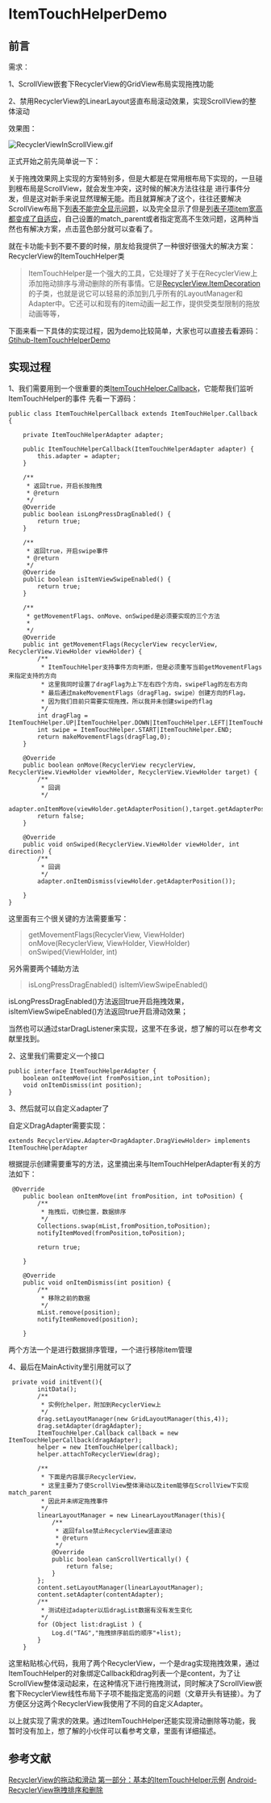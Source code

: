 # ItemTouchHelperDemo
## 前言
需求：

1、ScrollView嵌套下RecyclerView的GridView布局实现拖拽功能

2、禁用RecyclerView的LinearLayout竖直布局滚动效果，实现ScrollView的整体滚动

效果图：

![RecyclerViewInScrollView.gif](http://upload-images.jianshu.io/upload_images/2288127-0535496cc9f590be.gif?imageMogr2/auto-orient/strip)



正式开始之前先简单说一下：

关于拖拽效果网上实现的方案特别多，但是大都是在常用根布局下实现的，一旦碰到根布局是ScrollView，就会发生冲突，这时候的解决方法往往是
进行事件分发，但是这对新手来说显然理解无能。而且就算解决了这个，往往还要解决ScrollView布局下[列表不能完全显示问题](http://coderfan.com/2016/09/03/ListViewInScrollView/)，以及完全显示了但是[列表子项item宽高都变成了自适应](http://coderfan.com/2016/09/07/list-item-in-scroll-not-match-parent/)，自己设置的match_parent或者指定宽高不生效问题，这两种当然也有解决方案，点击蓝色部分就可以查看了。

就在卡功能卡到不要不要的时候，朋友给我提供了一种很好很强大的解决方案：RecyclerView的ItemTouchHelper类

> ItemTouchHelper是一个强大的工具，它处理好了关于在RecyclerView上添加拖动排序与滑动删除的所有事情。它是[RecyclerView.ItemDecoration](https://developer.android.com/reference/android/support/v7/widget/RecyclerView.ItemDecoration.html)的子类，也就是说它可以轻易的添加到几乎所有的LayoutManager和Adapter中。它还可以和现有的item动画一起工作，提供受类型限制的拖放动画等等，

下面来看一下具体的实现过程，因为demo比较简单，大家也可以直接去看源码：[Gtihub-ItemTouchHelperDemo](https://github.com/fanKarl/ItemTouchHelperDemo)

## 实现过程
1、我们需要用到一个很重要的类[ItemTouchHelper.Callback](https://developer.android.com/reference/android/support/v7/widget/helper/ItemTouchHelper.Callback.html)，它能帮我们监听ItemTouchHelper的事件
先看一下源码：
```
public class ItemTouchHelperCallback extends ItemTouchHelper.Callback {

    private ItemTouchHelperAdapter adapter;

    public ItemTouchHelperCallback(ItemTouchHelperAdapter adapter) {
        this.adapter = adapter;
    }

    /**
     * 返回true，开启长按拖拽
     * @return
     */
    @Override
    public boolean isLongPressDragEnabled() {
        return true;
    }

    /**
     * 返回true，开启swipe事件
     * @return
     */
    @Override
    public boolean isItemViewSwipeEnabled() {
        return true;
    }

    /**
     * getMovementFlags、onMove、onSwiped是必须要实现的三个方法
     *
     */
    @Override
    public int getMovementFlags(RecyclerView recyclerView, RecyclerView.ViewHolder viewHolder) {
        /**
         * ItemTouchHelper支持事件方向判断，但是必须重写当前getMovementFlags来指定支持的方向
         * 这里我同时设置了dragFlag为上下左右四个方向，swipeFlag的左右方向
         * 最后通过makeMovementFlags（dragFlag，swipe）创建方向的Flag，
         * 因为我们目前只需要实现拖拽，所以我并未创建swipe的flag
         */
        int dragFlag = ItemTouchHelper.UP|ItemTouchHelper.DOWN|ItemTouchHelper.LEFT|ItemTouchHelper.RIGHT;
        int swipe = ItemTouchHelper.START|ItemTouchHelper.END;
        return makeMovementFlags(dragFlag,0);
    }

    @Override
    public boolean onMove(RecyclerView recyclerView, RecyclerView.ViewHolder viewHolder, RecyclerView.ViewHolder target) {
        /**
         * 回调
         */
        adapter.onItemMove(viewHolder.getAdapterPosition(),target.getAdapterPosition());
        return false;
    }

    @Override
    public void onSwiped(RecyclerView.ViewHolder viewHolder, int direction) {
        /**
         * 回调
         */
        adapter.onItemDismiss(viewHolder.getAdapterPosition());

    }
}

```
这里面有三个很关键的方法需要重写：
  
> getMovementFlags(RecyclerView, ViewHolder)
> onMove(RecyclerView, ViewHolder, ViewHolder)
> onSwiped(ViewHolder, int)

另外需要两个辅助方法

>isLongPressDragEnabled()
>isItemViewSwipeEnabled()

isLongPressDragEnabled()方法返回true开启拖拽效果，isItemViewSwipeEnabled()方法返回true开启滑动效果；

当然也可以通过starDragListener来实现，这里不在多说，想了解的可以在参考文献里找到。

2、这里我们需要定义一个接口
```
public interface ItemTouchHelperAdapter {
    boolean onItemMove(int fromPosition,int toPosition);
    void onItemDismiss(int position);
}
```

3、然后就可以自定义adapter了

自定义DragAdapter需要实现：

```
extends RecyclerView.Adapter<DragAdapter.DragViewHolder> implements ItemTouchHelperAdapter 
```
根据提示创建需要重写的方法，这里摘出来与ItemTouchHelperAdapter有关的方法如下：
```
 @Override
    public boolean onItemMove(int fromPosition, int toPosition) {
        /**
         * 拖拽后，切换位置，数据排序
         */
        Collections.swap(mList,fromPosition,toPosition);
        notifyItemMoved(fromPosition,toPosition);

        return true;

    }

    @Override
    public void onItemDismiss(int position) {
        /**
         * 移除之前的数据
         */
        mList.remove(position);
        notifyItemRemoved(position);

    }
```
两个方法一个是进行数据排序管理，一个进行移除item管理

4、最后在MainActivity里引用就可以了

```
 private void initEvent(){
        initData();
        /**
         * 实例化helper，附加到RecyclerView上
         */
        drag.setLayoutManager(new GridLayoutManager(this,4));
        drag.setAdapter(dragAdapter);
        ItemTouchHelper.Callback callback = new ItemTouchHelperCallback(dragAdapter);
        helper = new ItemTouchHelper(callback);
        helper.attachToRecyclerView(drag);

        /**
         * 下面是内容展示RecyclerView，
         * 这里主要为了使ScrollView整体滑动以及item能够在ScrollView下实现match_parent
         * 因此并未绑定拖拽事件
         */
        linearLayoutManager = new LinearLayoutManager(this){
            /**
             * 返回false禁止RecyclerView竖直滚动
             * @return
             */
            @Override
            public boolean canScrollVertically() {
                return false;
            }
        };
        content.setLayoutManager(linearLayoutManager);
        content.setAdapter(contentAdapter);
        /**
         * 测试经过adapter以后dragList数据有没有发生变化
         */
        for (Object list:dragList ) {
            Log.d("TAG","拖拽排序前后的顺序"+list);
        }
    }
```
这里粘贴核心代码，我用了两个RecyclerView，一个是drag实现拖拽效果，通过ItemTouchHelper的对象绑定Callback和drag列表一个是content，为了让ScrollView整体滚动起来，在这种情况下进行拖拽测试，同时解决了ScrollView嵌套下RecyclerView线性布局下子项不能指定宽高的问题（文章开头有链接）。为了方便区分这两个RecyclerView我使用了不同的自定义Adapter。

以上就实现了需求的效果。通过ItemTouchHelper还能实现滑动删除等功能，我暂时没有加上，想了解的小伙伴可以看参考文章，里面有详细描述。


## 参考文献
[RecyclerView的拖动和滑动 第一部分：基本的ItemTouchHelper示例](http://www.jcodecraeer.com/a/anzhuokaifa/androidkaifa/2015/0630/3123.html)
[Android-RecyclerView拖拽排序和删除](http://www.jianshu.com/p/fd67184f1aa2/comments/4070281#comment-4070281)
